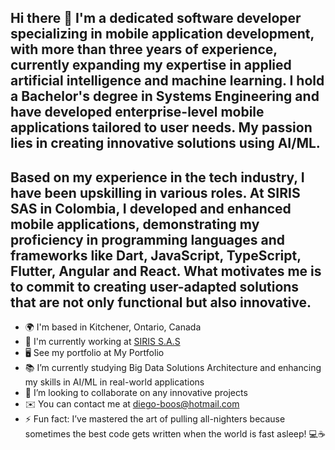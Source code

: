 ## Hi there 👋 I'm a dedicated software developer specializing in mobile application development, with more than three years of experience, currently expanding my expertise in applied artificial intelligence and machine learning. I hold a Bachelor's degree in Systems Engineering and have developed enterprise-level mobile applications tailored to user needs. My passion lies in creating innovative solutions using AI/ML.

## Based on my experience in the tech industry, I have been upskilling in various roles. At SIRIS SAS in Colombia, I developed and enhanced mobile applications, demonstrating my proficiency in programming languages and frameworks like Dart, JavaScript, TypeScript, Flutter, Angular and React. What motivates me is to commit to creating user-adapted solutions that are not only functional but also innovative.

- 🌍 I'm based in Kitchener, Ontario, Canada
- 🚀 I'm currently working at [SIRIS S.A.S ](https://siris.com.co/#/home)
- 🖥️ See my portfolio at My Portfolio
- 📚 I’m currently studying Big Data Solutions Architecture and enhancing my skills in AI/ML in real-world applications
- 🧠 I’m looking to collaborate on any innovative projects
- ✉️ You can contact me at diego-boos@hotmail.com
- ⚡ Fun fact: I’ve mastered the art of pulling all-nighters because sometimes the best code gets written when the world is fast asleep! 💻☕
